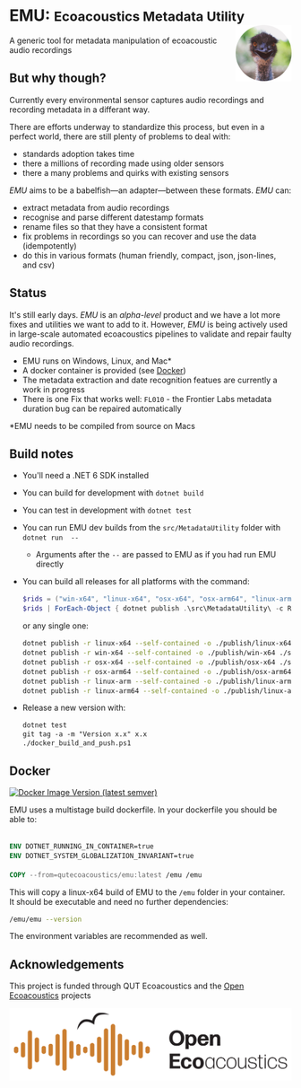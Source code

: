 # **EMU**: <small>**E**coacoustics **M**etadata **U**tility</small> <img align="right" width="100" height="100" alt="A surprised Emu." src="docs/media/emu-small.png"/>

A generic tool for metadata manipulation of ecoacoustic audio recordings


## But why though?

Currently every environmental sensor captures audio recordings and recording metadata in a differant way.

There are efforts underway to standardize this process, but even in a perfect world, there are still plenty of problems to  deal with:

- standards adoption takes time
- there a millions of recording made using older sensors
- there a many problems and quirks with existing sensors

_EMU_ aims to be a babelfish—an adapter—between these formats. _EMU_ can:

- extract metadata from audio recordings
- recognise and parse different datestamp formats
- rename files so that they have a consistent format
- fix problems in recordings so you can recover and use the data (idempotently)
- do this in various formats (human friendly, compact, json, json-lines, and csv)


## Status

It's still early days. _EMU_ is an _alpha-level_ product and we have a lot more fixes and utilities we want to add to it.
However, _EMU_ is being actively used in large-scale automated ecoacoustics pipelines to validate and repair faulty audio recordings.

- EMU runs on Windows, Linux, and Mac*
- A docker container is provided (see [Docker](#docker))
- The metadata extraction and date recognition featues are currently a work in progress
- There is one Fix that works well: `FL010` - the Frontier Labs metadata duration bug can be repaired automatically


*EMU needs to be compiled from source on Macs

## Build notes

- You'll need a .NET 6 SDK installed
- You can build for development with `dotnet build`
- You can test in development with `dotnet test`
- You can run EMU dev builds from the `src/MetadataUtility` folder with `dotnet run  -- ` 
    - Arguments after the `--` are passed to EMU as if you had run EMU directly
- You can build all releases for all platforms with the command:

    ```powershell
    $rids = ("win-x64", "linux-x64", "osx-x64", "osx-arm64", "linux-arm", "linux-arm64")
    $rids | ForEach-Object { dotnet publish .\src\MetadataUtility\ -c Release -o ./publish/$_ --self-contained -r $_ }
    ```

    or any single one:

    ``` bash
    dotnet publish -r linux-x64 --self-contained -o ./publish/linux-x64 ./src/MetadataUtility/MetadataUtility.csproj
    dotnet publish -r win-x64 --self-contained -o ./publish/win-x64 ./src/MetadataUtility/MetadataUtility.csproj
    dotnet publish -r osx-x64 --self-contained -o ./publish/osx-x64 ./src/MetadataUtility/MetadataUtility.csproj
    dotnet publish -r osx-arm64 --self-contained -o ./publish/osx-arm64 ./src/MetadataUtility/MetadataUtility.csproj
    dotnet publish -r linux-arm --self-contained -o ./publish/linux-arm ./src/MetadataUtility/MetadataUtility.csproj
    dotnet publish -r linux-arm64 --self-contained -o ./publish/linux-arm64 ./src/MetadataUtility/MetadataUtility.csproj
    ```
- Release a new version with:
  ```
  dotnet test
  git tag -a -m "Version x.x" x.x
  ./docker_build_and_push.ps1
  ```


## Docker

[![Docker Image Version (latest semver)](https://img.shields.io/docker/v/qutecoacoustics/emu)](https://hub.docker.com/repository/docker/qutecoacoustics/emu)

EMU uses a multistage build dockerfile. In your dockerfile you should be able to:

```dockerfile

ENV DOTNET_RUNNING_IN_CONTAINER=true 
ENV DOTNET_SYSTEM_GLOBALIZATION_INVARIANT=true

COPY --from=qutecoacoustics/emu:latest /emu /emu

```

This will copy a linux-x64 build of EMU to the `/emu` folder in your container. It should be executable and need no further dependencies:

```bash
/emu/emu --version
```

The environment variables are recommended as well.

## Acknowledgements

This project is funded through QUT Ecoacoustics and the [Open Ecoacoustics](https://openecoacoustics.org/) projects

[![open ecoacoustics logo](./docs/media/OpenEcoAcoustics_horizontal_rgb_white_bg.png)](https://openecoacoustics.org/)